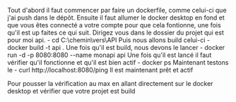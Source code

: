 Tout d'abord il faut commencer par faire un dockerfile, comme celui-ci que j'ai push dans le dépôt.
Ensuite il faut allumer le docker desktop en fond et que vous êtes connecté a votre compte pour que cela fontionne, une fois qu'il est up faites ce qui suit.
Dirigez vous dans le dossier du projet qui est pour moi api.
            - cd C:\chemin\vers\API
Puis nous allons build celui-ci
            - docker build -t api .
Une fois qu'il est build, nous devons le lancer 
            - docker run -d -p 8080:8080 --name monapi api
Une fois qu'il est lancé il faut vérifier qu'il fonctionne et qu'il est bien actif 
            - docker ps
Maintenant testons le 
            - curl http://localhost:8080/ping
Il est maintenant prêt et actif 

Pour pousser la vérification au max en allant directement sur le docker desktop et vérifier que votre projet est build 

